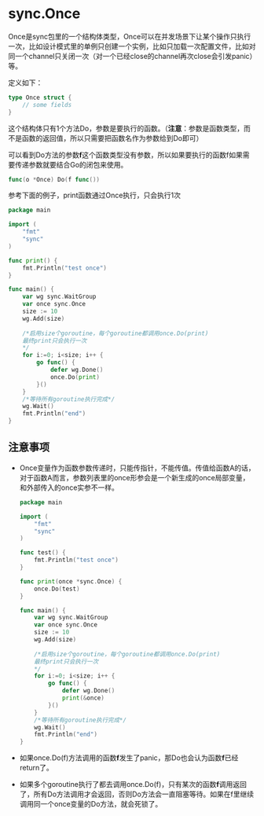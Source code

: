 # sync.Once

Once是sync包里的一个结构体类型，Once可以在并发场景下让某个操作只执行一次，比如设计模式里的单例只创建一个实例，比如只加载一次配置文件，比如对同一个channel只关闭一次（对一个已经close的channel再次close会引发panic）等。

定义如下：

```go
type Once struct {
    // some fields
}
```

这个结构体只有1个方法Do，参数是要执行的函数。（**注意**：参数是函数类型，而不是函数的返回值，所以只需要把函数名作为参数给到Do即可）

可以看到Do方法的参数**f**这个函数类型没有参数，所以如果要执行的函数f如果需要传递参数就要结合Go的闭包来使用。

```go
func(o *Once) Do(f func())
```

参考下面的例子，print函数通过Once执行，只会执行1次

```go
package main

import (
    "fmt"
    "sync"
)

func print() {
    fmt.Println("test once")
}

func main() {
    var wg sync.WaitGroup
    var once sync.Once
    size := 10
    wg.Add(size)
    
    /*启用size个goroutine，每个goroutine都调用once.Do(print)
    最终print只会执行一次
    */
    for i:=0; i<size; i++ {
        go func() {
            defer wg.Done()
            once.Do(print)
        }()
    }
    /*等待所有goroutine执行完成*/
    wg.Wait()
    fmt.Println("end")
}
```



## 注意事项

* Once变量作为函数参数传递时，只能传指针，不能传值。传值给函数A的话，对于函数A而言，参数列表里的once形参会是一个新生成的once局部变量，和外部传入的once实参不一样。

  ```go
  package main
  
  import (
      "fmt"
      "sync"
  )
  
  func test() {
      fmt.Println("test once")
  }
  
  func print(once *sync.Once) {
      once.Do(test)
  }
  
  func main() {
      var wg sync.WaitGroup
      var once sync.Once
      size := 10
      wg.Add(size)
      
      /*启用size个goroutine，每个goroutine都调用once.Do(print)
      最终print只会执行一次
      */
      for i:=0; i<size; i++ {
          go func() {
              defer wg.Done()
              print(&once)
          }()
      }
      /*等待所有goroutine执行完成*/
      wg.Wait()
      fmt.Println("end")
  }
  ```

  

* 如果once.Do(f)方法调用的函数**f**发生了panic，那Do也会认为函数**f**已经return了。

* 如果多个goroutine执行了都去调用once.Do(f)，只有某次的函数**f**调用返回了，所有Do方法调用才会返回，否则Do方法会一直阻塞等待。如果在f里继续调用同一个once变量的Do方法，就会死锁了。

